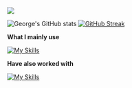 <img src="https://www.codewars.com/users/georgezalokostas/badges/small?theme=light">

![George's GitHub stats](https://github-readme-stats.vercel.app/api?username=georgezalokostas&show_icons=true)
[![GitHub Streak](https://streak-stats.demolab.com?user=georgezalokostas)](https://git.io/streak-stats)

**What I mainly use**

[![My Skills](https://skillicons.dev/icons?i=cs,dotnet,docker,redis,rabbitmq,postman,vscode)](https://skillicons.dev)

**Have also worked with**

[![My Skills](https://skillicons.dev/icons?i=py,tensorflow,react,ts,js,firebase)](https://skillicons.dev)


